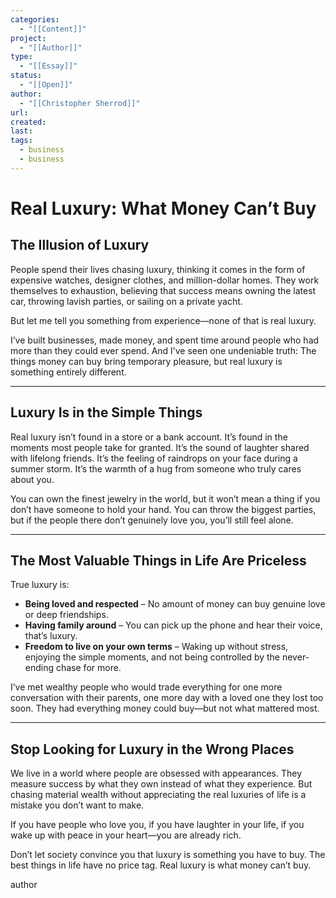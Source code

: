 ```yaml
---
categories:
  - "[[Content]]"
project:
  - "[[Author]]"
type:
  - "[[Essay]]"
status:
  - "[[Open]]"
author:
  - "[[Christopher Sherrod]]"
url: 
created:
last:
tags:
  - business
  - business
---
```

# **Real Luxury: What Money Can’t Buy**  

## **The Illusion of Luxury**  

People spend their lives chasing luxury, thinking it comes in the form of expensive watches, designer clothes, and million-dollar homes. They work themselves to exhaustion, believing that success means owning the latest car, throwing lavish parties, or sailing on a private yacht.  

But let me tell you something from experience—none of that is real luxury.  

I’ve built businesses, made money, and spent time around people who had more than they could ever spend. And I’ve seen one undeniable truth: The things money can buy bring temporary pleasure, but real luxury is something entirely different.  

---

## **Luxury Is in the Simple Things**  

Real luxury isn’t found in a store or a bank account. It’s found in the moments most people take for granted. It’s the sound of laughter shared with lifelong friends. It’s the feeling of raindrops on your face during a summer storm. It’s the warmth of a hug from someone who truly cares about you.  

You can own the finest jewelry in the world, but it won’t mean a thing if you don’t have someone to hold your hand. You can throw the biggest parties, but if the people there don’t genuinely love you, you’ll still feel alone.  

---

## **The Most Valuable Things in Life Are Priceless**  

True luxury is:  

- **Being loved and respected** – No amount of money can buy genuine love or deep friendships.  
- **Having family around** – You can pick up the phone and hear their voice, that’s luxury.  
- **Freedom to live on your own terms** – Waking up without stress, enjoying the simple moments, and not being controlled by the never-ending chase for more.  

I’ve met wealthy people who would trade everything for one more conversation with their parents, one more day with a loved one they lost too soon. They had everything money could buy—but not what mattered most.  

---

## **Stop Looking for Luxury in the Wrong Places**  

We live in a world where people are obsessed with appearances. They measure success by what they own instead of what they experience. But chasing material wealth without appreciating the real luxuries of life is a mistake you don’t want to make.  

If you have people who love you, if you have laughter in your life, if you wake up with peace in your heart—you are already rich.  

Don’t let society convince you that luxury is something you have to buy. The best things in life have no price tag. Real luxury is what money can’t buy.

author
